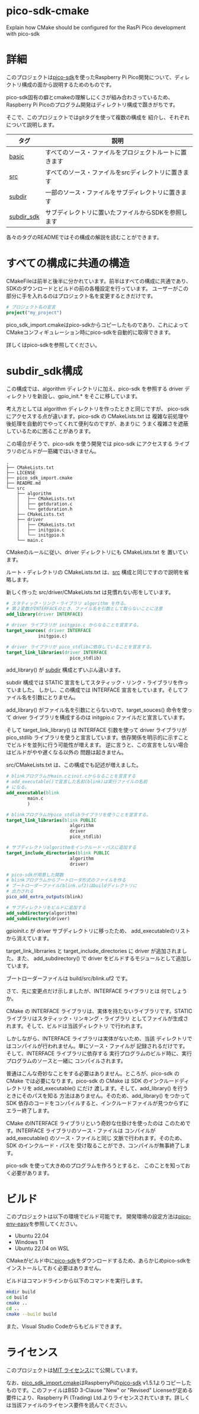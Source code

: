 # pico-sdk-cmake
Explain how CMake should be configured for the RasPi Pico development with pico-sdk

# 詳細

このプロジェクトは[pico-sdk](https://github.com/raspberrypi/pico-sdk)を使ったRaspberry Pi Pico開発について、ディレクトリ構成の面から説明するためのものです。

pico-sdk固有の癖とcmakeの理解しにくさが組み合わさっているため、
Raspberry Pi Picoのプログラム開発はディレクトリ構成で躓きがちです。

そこで、このプロジェクトではgitタグを使って複数の構成を
紹介し、それぞれについて説明します。

タグ       | 説明
-----------|-----------
[basic](https://github.com/suikan4github/pico-sdk-cmake/tree/basic)      | すべてのソース・ファイルをプロジェクトルートに置きます
[src](https://github.com/suikan4github/pico-sdk-cmake/tree/src)        | すべてのソース・ファイルをsrcディレクトリに置きます
[subdir](https://github.com/suikan4github/pico-sdk-cmake/tree/subdir)     | 一部のソース・ファイルをサブディレクトリに置きます
[subdir_sdk](subdir_sdk) | サブディレクトリに置いたファイルからSDKを参照します

各々のタグのREADMEではその構成の解説を読むことができます。

# すべての構成に共通の構造


CMakeFileは前半と後半に分かれています。前半はすべての構成に共通であり、
SDKのダウンロードとビルドの前の各種設定を行っています。
ユーザーがこの部分に手を入れるのはプロジェクト名を変更するときだけです。

```CMake
# プロジェクト名の宣言
project("my_project")
```

pico_sdk_import.cmakeはpico-sdkからコピーしたものであり、これによって
CMakeコンフィギュレーション時にpico-sdkを自動的に取得できます。

詳しくはpico-sdkを参照してください。

# subdir_sdk構成
この構成では、algorithm ディレクトリに加え、pico-sdk を参照する
driver ディレクトリを新設し、gpio_init.* をそこに移しています。

考え方としては algorithm ディレクトリを作ったときと同じですが、
pico-sdk にアクセスする点が違います。pico-sdk の CMakeLists.txt は
複雑な前処理や後処理を自動的でやってくれて便利なのですが、あまりに
うまく複雑さを遮蔽しているために困ることがあります。

この場合がそうで、pico-sdk を使う開発では pico-sdk にアクセスする
ライブラリのビルドが一筋縄ではいきません。

```
.
├── CMakeLists.txt
├── LICENSE
├── pico_sdk_import.cmake
├── README.md
└── src
    ├── algorithm
    │   ├── CMakeLists.txt
    │   ├── getduration.c
    │   └── getduration.h
    ├── CMakeLists.txt
    ├── driver
    │   ├── CMakeLists.txt
    │   ├── initgpio.c
    │   └── initgpio.h
    └── main.c
```
CMakeのルールに従い、driver ディレクトリにも CMakeLists.txt を
置いています。

ルート・ディレクトリの CMakeLists.txt は、[src](https://github.com/suikan4github/pico-sdk-cmake/tree/src) 構成と同じですので説明を省略します。

新しく作った src/driver/CMakeLists.txt は見慣れない形をしています。

```CMake
# スタティック・リンク・ライブラリ algorithm を作る。
# 第２変数がINTERFACEのとき、ファイル名を引数として取らないことに注意
add_library(driver INTERFACE)

# driver ライブラリが initgpio.c からなることを宣言する。
target_sources( driver INTERFACE 
            initgpio.c)

# driver ライブラリが pico_stdlibに依存していることを宣言する。
target_link_libraries(driver INTERFACE
                        pico_stdlib)
```

add_library() が [subdir](https://github.com/suikan4github/pico-sdk-cmake/tree/subdir) 構成とずいぶん違います。

subdir 構成では STATIC 宣言をしてスタティック・リンク・ライブラリを作っていました。
しかし、この構成では INTERFACE 宣言をしています。そしてファイル名を引数にとりません。

add_library() がファイル名を引数にとらないので、target_souces() 命令を使って
driver ライブラリを構成するのは initgpio.c ファイルだと宣言しています。

そして target_link_library() は INTERFACE 引数を使って driver ライブラリが
pico_stdlib ライブラリを使うと宣言しています。依存関係を明示的に示すことでビルドを並列に行う可能性が増えます。
逆に言うと、この宣言をしない場合はビルドがやや遅くなる以外の
問題は起きません。

src/CMakeLists.txt は、この構成でも記述が増えました。
```CMake
# blinkプログラムがmain.cとinit.cからなることを宣言する
# add_executable()で宣言した名前(blink)は実行ファイルの名前
# になる。
add_executable(blink
        main.c
        )

# blinkプログラムがpico_stdlibライブラリを使うことを宣言する。
target_link_libraries(blink PUBLIC
                        algorithm
                        driver
                        pico_stdlib)

# サブディレクトリalgorithmをインクルード・パスに追加する
target_include_directories(blink PUBLIC 
                        algorithm 
                        driver)

# pico-sdkが用意した関数
# blinkプログラムからブートローダ形式のファイルを作る
# ブートローダーファイル(blink.uf2)はbuildディレクトリに
# 出力される
pico_add_extra_outputs(blink)

# サブディレクトリをビルドに追加する
add_subdirectory(algorithm)
add_subdirectory(driver)


```

gpioinit.c が driver サブディレクトリに移ったため、
add_executableのリストから消えています。

target_link_librraries と target_include_directories に
driver が追加されました。また、 add_subdirectory() で
driver をビルドするモジュールとして追加しています。

ブートローダーファイルは build/src/blink.uf2 です。

さて、先に変更点だけ示しましたが、INTERFACE ライブラリとは
何でしょうか。

CMake の INTERFACE ライブラリは、実体を持たないライブラリです。STATIC ライブラリはスタティック・リンキング・ライブラリ
としてファイルが生成されます。そして、ビルドは当該ディレクトリ
で行われます。

しかしながら、INTERFACE ライブラリは実体がないため、当該
ディレクトリではコンパイルが行われません。単にソース・ファイルが
記録されるだけです。そして、INTERFACE ライブラリに依存する
実行プログラムのビルド時に、実行プログラムのソースと一緒に
コンパイルされます。

普通はこんな奇妙なことをする必要はありません。ところが、pico-sdk の CMake では必要になります。pico-sdk の CMake は
SDK のインクルードディレクトリを add_executable() にだけ
渡します。そして、add_library() を行うときにそのパスを知る
方法はありません。そのため、add_library() をつかって SDK 
依存のコードをコンパイルすると、インクルードファイルが見つからずにエラー終了します。

CMake のINTERFACE ライブラリという奇妙な仕掛けを使ったのは
このためです。INTERFACE ライブラリのソース・ファイルは
コンパイルが add_executable() のソース・ファイルと同じ
文脈で行われます。そのため、SDK のインクルード・パスを
受け取ることができ、コンパイルが無事終了します。

pico-sdk を使って大きめのプログラムを作ろうとすると、
このことを知っておく必要があります。

# ビルド
このプロジェクトは以下の環境でビルド可能です。
開発環境の設定方法は[pico-env-easy](https://github.com/suikan4github/pico-env-easy)を参照してください。

- Ubuntu 22.04
- Windows 11
- Ubuntu 22.04 on WSL

CMakeがビルド中に[pico-sdk](https://github.com/raspberrypi/pico-sdk)をダウンロードするため、あらかじめpico-sdkをインストールしておく必要はありません。


ビルドはコマンドラインから以下のコマンドを実行します。
```bash
mkdir build
cd build
cmake ..
cd ..
cmake --build build
```
また、Visual Studio Codeからもビルドできます。

# ライセンス

このプロジェクトは[MIT ライセンス](LICENSE)にて公開しています。

なお、[pico_sdk_import.cmake](pico_sdk_import.cmake)はRaspberryPiの[pico-sdk](https://github.com/raspberrypi/pico-sdk) v1.5.1よりコピーしたものです。このファイルはBSD 3-Clause "New" or "Revised" Licenseが定める要件により、Raspberry Pi (Trading) Ltd.よりライセンスされています。詳しくは当該ファイルのライセンス要件を読んでください。